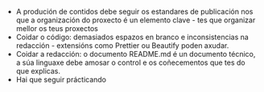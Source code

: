 - A produción de contidos debe seguir os estandares de publicación nos que a organización do proxecto é un elemento clave - tes que organizar mellor os teus proxectos
- Coidar o código: demasiados espazos en branco e inconsistencias na redacción - extensións como Prettier ou Beautify poden axudar.
- Coidar a redacción: o documento README.md é un documento técnico, a súa linguaxe debe amosar o control e os coñecementos que tes do que explicas.
- Hai que seguir prácticando
